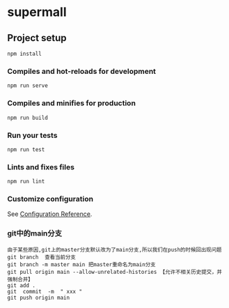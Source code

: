 # supermall

## Project setup
```
npm install
```

### Compiles and hot-reloads for development
```
npm run serve
```

### Compiles and minifies for production
```
npm run build
```

### Run your tests
```
npm run test
```

### Lints and fixes files
```
npm run lint
```

### Customize configuration
See [Configuration Reference](https://cli.vuejs.org/config/).

### git中的main分支      
```
由于某些原因,git上的master分支默认改为了main分支,所以我们在push的时候回出现问题      
git branch  查看当前分支     
git branch -m master main 把master重命名为main分支        
git pull origin main --allow-unrelated-histories 【允许不相关历史提交，并强制合并】          
git add .       
git  commit  -m  " xxx "          
git push origin main   
```

